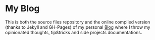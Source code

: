 # My Blog

This is both the source files repository and the online compiled version (thanks to Jekyll and GH-Pages) of my personal [Blog](https://fabiofranchino.com/blog) where I throw my opinionated thoughts, tip&tricks and side projects documentations.